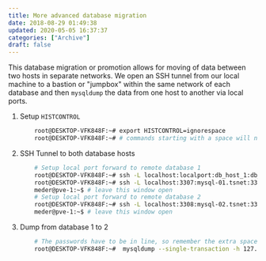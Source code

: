 ```yaml
---
title: More advanced database migration
date: 2018-08-29 01:49:38
updated: 2020-05-05 16:37:37
categories: ["Archive"]
draft: false
---
```


This database migration or promotion allows for moving of data between two hosts in separate networks. We open an SSH tunnel from our local machine to a bastion or "jumpbox" within the same network of each database and then `mysqldump` the data from one host to another via local ports.


1. Setup `HISTCONTROL`

    ```bash
        root@DESKTOP-VFK848F:~# export HISTCONTROL=ignorespace
        root@DESKTOP-VFK848F:~# # commands starting with a space will no longer show up in history
    ```

2. SSH Tunnel to both database hosts

    ```bash
        # Setup local port forward to remote database 1
        root@DESKTOP-VFK848F:~# ssh -L localhost:localport:db_host_1:db_port_1 user@jumpbox
        root@DESKTOP-VFK848F:~# ssh -L localhost:3307:mysql-01.tsnet:3306 meder@pve-1.tsnet
        meder@pve-1:~$ # leave this window open
        # Setup local port forward to remote database 2
        root@DESKTOP-VFK848F:~# ssh -L localhost:3308:mysql-02.tsnet:3306 meder@pve-1.tsnet
        meder@pve-1:~$ # leave this window open
    ```

3. Dump from database 1 to 2

    ```bash
        # The passwords have to be in line, so remember the extra space before the command to exclude it from history
        root@DESKTOP-VFK848F:~#  mysqldump --single-transaction -h 127.0.0.1 -P 3307 -u root -p'db1password' | mysql -h 127.0.0.1 -P 3308 -u root -p'db2password'         
    ```